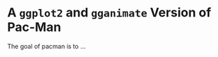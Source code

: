 
<!-- README.md is generated from README.Rmd. Please edit that file -->

# A `ggplot2` and `gganimate` Version of Pac-Man

<!-- badges: start -->

<!-- badges: end -->

The goal of pacman is to …
